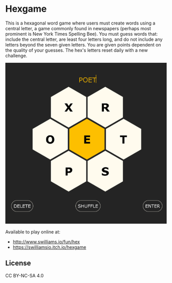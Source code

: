 # Hexgame

This is a hexagonal word game where users must create words using a central letter, a game commonly found in newspapers (perhaps most prominent is New York Times Spelling Bee). You must guess words that: include the central letter, are least four letters long, and do not include any letters beyond the seven given letters. You are given points dependent on the quality of your guesses. The hex's letters reset daily with a new challenge.

![A screenshot of Hexgame](img/Example0.png "Thrilling")

Available to play online at:

* http://www.swilliams.io/fun/hex
* https://swilliamsio.itch.io/hexgame

## License

CC BY-NC-SA 4.0
